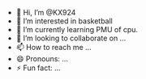 - 👋 Hi, I’m @KX924
- 👀 I’m interested in basketball 
- 🌱 I’m currently learning PMU of cpu.
- 💞️ I’m looking to collaborate on ...
- 📫 How to reach me ...
- 😄 Pronouns: ...
- ⚡ Fun fact: ...

<!---
KX924/KX924 is a ✨ special ✨ repository because its `README.md` (this file) appears on your GitHub profile.
You can click the Preview link to take a look at your changes.
--->
